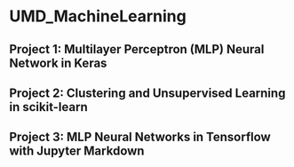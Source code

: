 # UMD_MachineLearning

## Project 1: Multilayer Perceptron (MLP) Neural Network in Keras

## Project 2: Clustering and Unsupervised Learning in scikit-learn

## Project 3: MLP Neural Networks in Tensorflow with Jupyter Markdown
